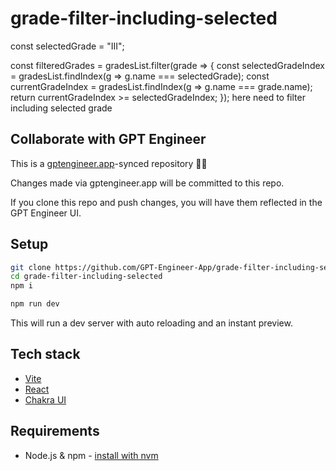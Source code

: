 # grade-filter-including-selected

const selectedGrade = "III";

const filteredGrades = gradesList.filter(grade => {
  const selectedGradeIndex = gradesList.findIndex(g => g.name === selectedGrade);
  const currentGradeIndex = gradesList.findIndex(g => g.name === grade.name);
  return currentGradeIndex >= selectedGradeIndex;
}); here need to filter including selected grade

## Collaborate with GPT Engineer

This is a [gptengineer.app](https://gptengineer.app)-synced repository 🌟🤖

Changes made via gptengineer.app will be committed to this repo.

If you clone this repo and push changes, you will have them reflected in the GPT Engineer UI.

## Setup

```sh
git clone https://github.com/GPT-Engineer-App/grade-filter-including-selected.git
cd grade-filter-including-selected
npm i
```

```sh
npm run dev
```

This will run a dev server with auto reloading and an instant preview.

## Tech stack

- [Vite](https://vitejs.dev/)
- [React](https://react.dev/)
- [Chakra UI](https://chakra-ui.com/)

## Requirements

- Node.js & npm - [install with nvm](https://github.com/nvm-sh/nvm#installing-and-updating)
